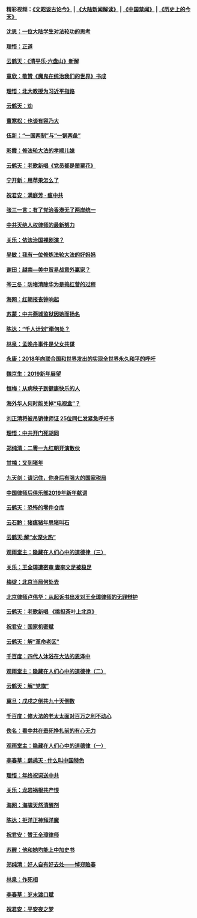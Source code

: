 #### 精彩视频：[《文昭谈古论今》](https://github.com/gfw-breaker/wenzhao/blob/master/README.md?t=01081531) | [《大陆新闻解读》](https://github.com/gfw-breaker/ntdtv-comedy/blob/master/README.md?t=01081531) | [《中国禁闻》](https://github.com/gfw-breaker/ntdtv-news/blob/master/README.md?t=01081531) | [《历史上的今天》](https://github.com/gfw-breaker/today-in-history/blob/master/README.md?t=01081531) 

#### [沈思：一位大陆学生对法轮功的思考](../pages/nsc993/n10960706.md?t=01081531) 

#### [理悟：正道](../pages/nsc993/n10960529.md?t=01081531) 

#### [云鹤天：《清平乐‧六盘山》新解](../pages/nsc993/n10959258.md?t=01081531) 

#### [童欣：敬赞《魔鬼在统治我们的世界》书成](../pages/nsc993/n10959244.md?t=01081531) 

#### [理悟：北大教授为习近平指路](../pages/nsc993/n10959234.md?t=01081531) 

#### [云鹤天：劝](../pages/nsc993/n10959226.md?t=01081531) 

#### [曹寒松：也谈有容乃大](../pages/nsc993/n10959191.md?t=01081531) 

#### [伍新：“一国两制”与“一锅两彘”](../pages/nsc993/n10958297.md?t=01081531) 

#### [彩霞：修法轮大法的孝顺儿媳](../pages/nsc993/n10958333.md?t=01081531) 

#### [云鹤天：老歌新唱《党员都是罂粟花》](../pages/nsc993/n10958225.md?t=01081531) 

#### [宁开新：用苹果怎么了](../pages/nsc993/n10955962.md?t=01081531) 

#### [祝君安：满庭芳 · 瘟中共](../pages/nsc993/n10955949.md?t=01081531) 

#### [张三一言：有了党治香港无了两岸统一](../pages/nsc993/n10955943.md?t=01081531) 

#### [中共灭绝人权律师的最新努力](../pages/nsc993/n10954725.md?t=01081531) 

#### [关乐：依法治国裸剧演？](../pages/nsc993/n10952420.md?t=01081531) 

#### [吴敏：我有一位修炼法轮大法的好妈妈](../pages/nsc993/n10952484.md?t=01081531) 

#### [谢田：越南—美中贸易战意外赢家？](../pages/nsc993/n10940351.md?t=01081531) 

#### [岑三冬：防堵清除华为是捣红营的过程](../pages/nsc993/n10952342.md?t=01081531) 

#### [海网：红朝报丧钟响起](../pages/nsc993/n10951480.md?t=01081531) 

#### [苏蒙：中共燕城监狱因她而扬名](../pages/nsc993/n10951476.md?t=01081531) 

#### [陈达：“千人计划”牵何处？](../pages/nsc993/n10951466.md?t=01081531) 

#### [林泉：孟晚舟事件是父女共谋](../pages/nsc993/n10947780.md?t=01081531) 

#### [永康：2018年向联合国和世界发出的实现全世界永久和平的呼吁](../pages/nsc993/n10947756.md?t=01081531) 

#### [魏京生：2019新年展望](../pages/nsc993/n10947691.md?t=01081531) 

#### [恒梅：从病秧子到健康快乐的人](../pages/nsc993/n10947469.md?t=01081531) 

#### [海外华人何时能关掉“电视盒”？](../pages/nsc993/n10945406.md?t=01081531) 

#### [刘正清将被吊销律师证 25位同仁发紧急呼吁书](../pages/nsc993/n10944361.md?t=01081531) 

#### [理悟：中共开门死胡同](../pages/nsc993/n10944908.md?t=01081531) 

#### [郑纯清：二零一九红朝开演散伙](../pages/nsc993/n10944905.md?t=01081531) 

#### [甘楠：又到猪年](../pages/nsc993/n10944903.md?t=01081531) 

#### [九天剑：请记住，你身后有强大的国家税局](../pages/nsc993/n10944885.md?t=01081531) 

#### [中国律师后俱乐部2019年新年献词](../pages/nsc993/n10944348.md?t=01081531) 

#### [云鹤天：恐怖的零件仓库](../pages/nsc993/n10942847.md?t=01081531) 

#### [云石黔：猪瘟猪年思猪叫石](../pages/nsc993/n10943180.md?t=01081531) 

#### [云鹤天:解“水深火热”](../pages/nsc993/n10942828.md?t=01081531) 

#### [观雨堂主：隐藏在人们心中的道德律（三）](../pages/nsc993/n10941445.md?t=01081531) 

#### [关乐：王全璋遭密审 妻李文足被稳足](../pages/nsc993/n10941420.md?t=01081531) 

#### [梅绽：北京当局何处去](../pages/nsc993/n10941407.md?t=01081531) 

#### [北京律师卢伟华：从起诉书出发对王全璋律师的无罪辩护](../pages/nsc993/n10939303.md?t=01081531) 

#### [云鹤天：老歌新唱 《挑担茶叶上北京》](../pages/nsc993/n10937870.md?t=01081531) 

#### [祝君安：国家机密赋](../pages/nsc993/n10937863.md?t=01081531) 

#### [云鹤天：解“革命老区”](../pages/nsc993/n10937858.md?t=01081531) 

#### [千百度：四代人沐浴在大法的恩泽中](../pages/nsc993/n10937630.md?t=01081531) 

#### [观雨堂主：隐藏在人们心中的道德律（二）](../pages/nsc993/n10937219.md?t=01081531) 

#### [云鹤天：解“党旗”](../pages/nsc993/n10937211.md?t=01081531) 

#### [冀旦：戊戌之倒共九十天倒数](../pages/nsc993/n10937168.md?t=01081531) 

#### [千百度：修大法的老太太面对百万之利不动心](../pages/nsc993/n10934913.md?t=01081531) 

#### [佚名：看中共在垂死挣扎前的有心无力](../pages/nsc993/n10934707.md?t=01081531) 

#### [观雨堂主：隐藏在人们心中的道德律（一）](../pages/nsc993/n10934699.md?t=01081531) 

#### [李春草：鹧鸪天 ‧ 什么叫中国特色](../pages/nsc993/n10934694.md?t=01081531) 

#### [理悟：年终祝词送中共](../pages/nsc993/n10933269.md?t=01081531) 

#### [关乐：龙岩祸根共产恨](../pages/nsc993/n10933253.md?t=01081531) 

#### [海网：海啸天然清醒剂](../pages/nsc993/n10933251.md?t=01081531) 

#### [陈达：拒洋正神拜洋魔](../pages/nsc993/n10933235.md?t=01081531) 

#### [祝君安：赞王全璋律师](../pages/nsc993/n10933273.md?t=01081531) 

#### [苏醒：他和她均能上中加史书](../pages/nsc993/n10933262.md?t=01081531) 

#### [郑纯清：好人自有好去处——悼郑贻春](../pages/nsc993/n10933256.md?t=01081531) 

#### [林泉：作死相](../pages/nsc993/n10933248.md?t=01081531) 

#### [李春草：岁末渡口赋](../pages/nsc993/n10933243.md?t=01081531) 

#### [祝君安：平安夜之梦](../pages/nsc993/n10931089.md?t=01081531) 

